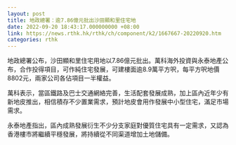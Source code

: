 ```yaml
---
layout: post
title: 地政總署：逾7.86億元批出沙田顯和里住宅地
date: 2022-09-20 18:43:17.000000000 +08:00
link: https://news.rthk.hk/rthk/ch/component/k2/1667667-20220920.htm
categories: rthk
---
```


地政總署公布，沙田顯和里住宅用地以7.86億元批出。萬科海外投資與永泰地產公布，合作投得項目，可作純住宅發展，可建樓面逾8.9萬平方呎，每平方呎地價8802元，兩家公司各佔項目一半權益。

萬科表示，當區鐵路及巴士交通網絡完善，生活配套發展成熟，加上區內近年少有新地皮推出，相信積存不少置業需求，預計地皮會用作發展中小型住宅，滿足市場需求。

永泰地產指出，區內成熟發展衍生不少分支家庭對優質住宅具有一定需求，又認為香港樓市將繼續平穩發展，將持續從不同渠道增加土地儲備。
